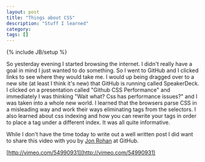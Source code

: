 ```yaml
---
layout: post
title: "Things about CSS"
description: "Stuff I learned"
category:
tags: []
---
```

{% include JB/setup %}

So yesterday evening I started browsing the internet. I didn't really have a goal in mind I just wanted to do something. So I went to GitHub and I clicked links to see where they would take me. I would up being dragged over to a new site (at least I think it's new) that GitHub is running called SpeakerDeck. I clicked on a presentation called "Github CSS Performance" and immediately I was thinking "Wait what? Css has performance issues?" and I was taken into a whole new world. I learned that the browsers parse CSS in a misleading way and work their ways eliminating tags from the selectors. I also learned about css indexing and how you can rewrite your tags in order to place a tag under a different index. It was all quite informative.

While I don't have the time today to write out a well written post I did want to share this video with you by [Jon Rohan](https://github.com/JonRohan) at GitHub.

[http://vimeo.com/54990931](http://vimeo.com/54990931)
